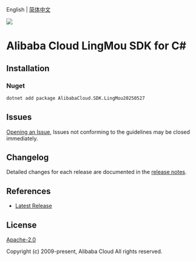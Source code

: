 English | [简体中文](README-CN.md)

![](https://aliyunsdk-pages.alicdn.com/icons/AlibabaCloud.svg)

# Alibaba Cloud LingMou SDK for C#

## Installation

### Nuget

```bash
dotnet add package AlibabaCloud.SDK.LingMou20250527
```

## Issues

[Opening an Issue](https://github.com/aliyun/alibabacloud-csharp-sdk/issues/new), Issues not conforming to the guidelines may be closed immediately.

## Changelog

Detailed changes for each release are documented in the [release notes](./ChangeLog.md).

## References

* [Latest Release](https://github.com/aliyun/alibabacloud-csharp-sdk/)

## License

[Apache-2.0](http://www.apache.org/licenses/LICENSE-2.0)

Copyright (c) 2009-present, Alibaba Cloud All rights reserved.
